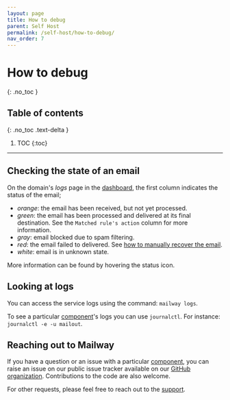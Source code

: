 ```yaml
---
layout: page
title: How to debug
parent: Self Host
permalink: /self-host/how-to-debug/
nav_order: 7
---
```


# How to debug
{: .no_toc }

## Table of contents
{: .no_toc .text-delta }

1. TOC
{:toc}

---

## Checking the state of an email

On the domain's *logs* page in the [dashboard], the first column indicates the status of the email;
- *orange*: the email has been received, but not yet processed.
- *green*: the email has been processed and delivered at its final destination. See the `Matched rule's action` column for more information.
- *gray*: email blocked due to spam filtering.
- *red*: the email failed to delivered. See [how to manually recover the email].
- *white*: email is in unknown state.

More information can be found by hovering the status icon.

## Looking at logs

You can access the service logs using the command: `mailway logs`.

To see a particular [component]'s logs you can use `journalctl`. For instance: `journalctl -e -u mailout`.

## Reaching out to Mailway

If you have a question or an issue with a particular [component], you can raise an issue on our public issue tracker available on our [GitHub organization].
Contributions to the code are also welcome.

For other requests, please feel free to reach out to the [support].

[dashboard]: https://dash.mailway.app
[how to manually recover the email]: /self-host/manual-email-error-recovery/
[component]: /self-host/components/
[GitHub organization]: https://github.com/mailway-app
[support]: mailto:support@mailway.app
